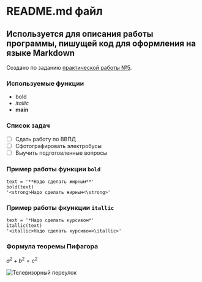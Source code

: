 # README.md файл
## Используется для описания работы программы, пишущей код для оформления на языке Markdown
Создано по заданию [практической работы №5](https://e.sfu-kras.ru/mod/assign/view.php?id=1516444).
### Используемые функции
* bold
* *itallic*
* **main**
### Список задач
* [ ] Сдать работу по ВВПД
* [ ] Сфотографировать электробусы
* [ ] Выучить подготовленные вопросы
### Пример работы функции ```bold```
```
text = '**Надо сделать жирным**'
bold(text)
'<strong>Надо сделать жирным<\strong>'
```
### Пример работы фкункции ```itallic```
```
text = '*Надо сделать курсивом*'
itallic(text)
'<itallic>Надо сделать курсивом<\itallic>'
```
### Формула теоремы Пифагора
$a^2 + b^2 = c^2$

![Телевизорный переулок](https://transphoto.org/photo/18/60/50/1860506.jpg)
